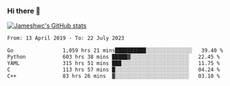 ### Hi there 👋

[![Jameshwc's GitHub stats](https://github-readme-stats.vercel.app/api?username=jameshwc)](https://github.com/anuraghazra/github-readme-stats)

<!--START_SECTION:waka-->

```txt
From: 13 April 2019 - To: 22 July 2023

Go                1,059 hrs 21 mins██████████░░░░░░░░░░░░░░░   39.40 %
Python            603 hrs 38 mins █████▓░░░░░░░░░░░░░░░░░░░   22.45 %
YAML              315 hrs 51 mins ███░░░░░░░░░░░░░░░░░░░░░░   11.75 %
C                 113 hrs 57 mins █░░░░░░░░░░░░░░░░░░░░░░░░   04.24 %
C++               83 hrs 26 mins  ▓░░░░░░░░░░░░░░░░░░░░░░░░   03.10 %
```

<!--END_SECTION:waka-->